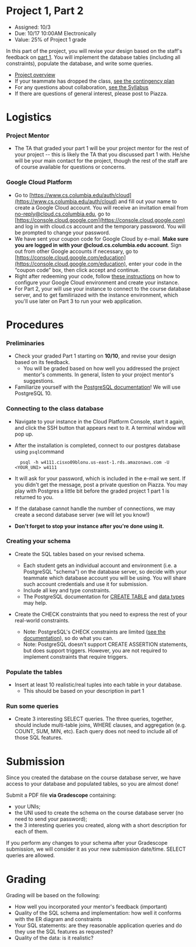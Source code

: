 # Project 1, Part 2

* Assigned: 10/3
* Due: 10/17 10:00AM Electronically
* Value: 25% of Project 1 grade


In this part of the project, you will revise your design based on the staff's feedback on [part 1](./part1.md). You will implement the database tables (including all constraints), populate the database, and write some queries.

* [Project overview](./README.md)
* If your teammate has dropped the class, [see the contingency plan](./part1.md#contingency)
* For any questions about collaboration, [see the Syllabus](http://github.com/w4111/syllabus#cheating)
* If there are questions of general interest, please post to Piazza.



# Logistics

### Project Mentor

* The TA that graded your part 1 will be your project mentor for the rest of your project -- 
  this is likely the TA that you discussed part 1 with. He/she will be your main contact for 
  the project, though the rest of the staff are of course available for questions or concerns.


<a name="GCP"></a>
### Google Cloud Platform

* Go to [https://www.cs.columbia.edu/auth/cloud](https://www.cs.columbia.edu/auth/cloud) and fill out your name to create a Google Cloud account. You will receive an invitation email from no-reply@cloud.cs.columbia.edu, go to [https://console.cloud.google.com](https://console.cloud.google.com) and log in with cloud.cs account and the temporary password. You will be prompted to change your password.
* We have sent your coupon code for Google Cloud by e-mail. **Make sure you are logged in with your @cloud.cs.columbia.edu account**. Sign out from other Google accounts if necessary, go to [https://console.cloud.google.com/education](https://console.cloud.google.com/education), enter your code in the “coupon code” box, then click accept and continue. 
* Right after redeeming your code, follow [these instructions](./gcp_instructions.pdf) on how to configure your Google Cloud environment and create your instance.
* For Part 2, your will use your instance to connect to the course database server, and to get familiriazed with the instance environment, which you'll use later on Part 3 to run your web application.


# Procedures
 
 
### Preliminaries

* Check your graded Part 1 starting on **10/10**, and revise your design based on its feedback.
    * You will be graded based on how well you addressed the project mentor's comments. 
    In general, listen to your project mentor's suggestions.
* Familiarize yourself with the [PostgreSQL documentation](http://www.postgresql.org/docs/10/interactive/index.html)!
   We will use PostgreSQL 10.


### Connecting to the class database

  * Navigate to your instance in the Cloud Platform Console, start it again, and click the SSH button that appears next to it. A terminal window will pop up.
  * After the installation is completed, connect to our postgres database using `psql`command

          psql -h w4111.cisxo09blonu.us-east-1.rds.amazonaws.com -U <YOUR_UNI> w4111

  * It will ask for your password, which is included in the e-mail we sent. If you didn't get the message, post a private question on Piazza. You may play with Postgres a little bit before the graded project 1 part 1 is returned to you.
  * If the database cannot handle the number of connections, we may create a second database server (we will let you know!)
  * **Don't forget to stop your instance after you're done using it.**

### Creating your schema

* Create the SQL tables based on your revised schema.
    * Each student gets an individual account and environment (i.e. a PostgreSQL "schema") on the database server, so decide with your teammate which database account you will be using. You will share such account credentials and use it for submission.
    * Include all key and type constraints.
    * The PostgreSQL documentation for [CREATE TABLE](http://www.postgresql.org/docs/10/static/sql-createtable.html)
    and [data types](http://www.postgresql.org/docs/10/static/datatype.html) may help.

* Create the CHECK constraints that you need to express the rest of your real-world constraints.
    * Note: PostgreSQL's CHECK constraints are limited ([see the documentation](http://www.postgresql.org/docs/10/static/ddl-constraints.html)), so do what you can.
    * Note: PostgreSQL doesn't support CREATE ASSERTION statements, but does support triggers.
    However, you are not required to implement constraints that require triggers.

### Populate the tables

* Insert at least 10 realistic/real tuples into each table in your database.
    * This should be based on your description in part 1

### Run some queries

* Create 3 interesting SELECT queries.
    The three queries, together, should include multi-table joins, WHERE clauses, and aggregation (e.g. COUNT, SUM, MIN, etc). Each query does not need to include all of those SQL features.



# Submission
<a name="submit"></a>

Since you created the database on the course database server, we have access to your database and populated tables, so you are almost done!

Submit a PDF file **via Gradescope** containing:
* your UNIs;
* the UNI used to create the schema on the course database server (no need to send your password);
* the 3 interesting queries you created, along with a short description for each of them.

If you perform any changes to your schema after your Gradescope submission, we will consider it as your new submission date/time. SELECT queries are allowed.



# Grading 
<a name="grading"></a>

Grading will be based on the following:

* How well you incorporated your mentor's feedback (important)
* Quality of the SQL schema and implementation:  how well it conforms with the ER diagram and constraints
* Your SQL statements: are they reasonable application queries and do they use the SQL features as requested?
* Quality of the data: is it realistic? 

